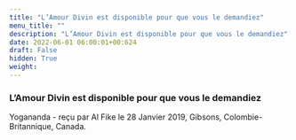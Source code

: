 ```yaml
---
title: "L’Amour Divin est disponible pour que vous le demandiez"
menu_title: ""
description: "L’Amour Divin est disponible pour que vous le demandiez"
date: 2022-06-01 06:00:01+00:624
draft: False
hidden: True
weight:
---
```

### L’Amour Divin est disponible pour que vous le demandiez

Yogananda - reçu par Al Fike le 28 Janvier 2019, Gibsons, Colombie-Britannique, Canada.



